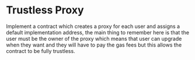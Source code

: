 # Trustless Proxy

Implement a contract which creates a proxy for each user and assigns a default implementation address, the main thing to remember here is that the user must be the owner of the proxy which means that user can upgrade when they want and they will have to pay the gas fees but this allows the contract to be fully trustless.

